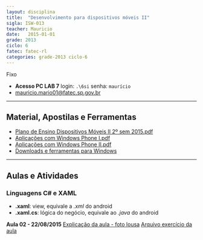 ```yaml
---
layout: disciplina
title:  "Desenvolvimento para dispositivos móveis II"
sigla: ISW-013
teacher: Mauricio
date:   2015-01-01
grade: 2013
ciclo: 6
fatec: fatec-rl
categories: grade-2013 ciclo-6
---
```


<span class="label label-warning text-uppercase"><span class="glyphicon glyphicon glyphicon-star"></span> Fixo</span>

- **Acesso PC LAB 7** login: `.\6si` senha: `maurício`
- [mauricio.mario01@fatec.sp.gov.br](mauricio.mario01@fatec.sp.gov.br)


***


## Material, Apostilas e Ferramentas

- [Plano de Ensino Dispositivos Móveis II 2º sem 2015.pdf][plano-de-ensino-pdf]
- [Aplicações com Windows Phone I.pdf][aplicacoes-com-windowsphone-I-pdf]
- [Aplicações com Windows Phone II.pdf][aplicacoes-com-windowsphone-II-pdf]
- [Downloads e ferramentas para Windows](https://dev.windows.com/pt-br/downloads)


***


## Aulas e Atividades

### Linguagens C# e XAML

- **.xaml**: view, equivale a *.xml* do android
- **.xaml.cs**: lógica do negócio, equivale ao *.java* do android


[plano-de-ensino-pdf]: https://www.dropbox.com/s/3cojxz1m3iplwmr/Plano%20de%20Ensino%20Dispositivos%20M%C3%B3veis%20II%202%C2%BA%20sem%202015.pdf?dl=0
[aplicacoes-com-windowsphone-I-pdf]: https://www.dropbox.com/s/q2huvuy3pjo85r4/Aplica%C3%A7%C3%B5es%20com%20Windows%20Phone%20I.pdf?dl=0
[aplicacoes-com-windowsphone-II-pdf]: https://www.dropbox.com/s/vz4clwbknn95ggy/Aplica%C3%A7%C3%B5es%20com%20Windows%20Phone%20II.pdf?dl=0

**Aula 02 - 22/08/2015**
[Explicação da aula - foto lousa](https://www.dropbox.com/s/95ai92b5fa27u36/SAM_4414.JPG?dl=0)
[Arquivo exercício da aula](https://www.dropbox.com/s/9vkrw2vqu9hdbs3/exercicio_aula2.zip?dl=0)
